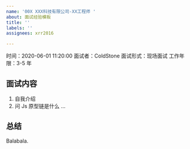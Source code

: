 ```yaml
---
name: '00X XXX科技有限公司-XX工程师 '
about: 面试经验模板
title: ''
labels: ''
assignees: xrr2016

---
```


时间：2020-06-01 11:20:00
面试者：ColdStone
面试形式：现场面试
工作年限：3-5 年

## 面试内容
1. 自我介绍
2. 问 Js 原型链是什么
...

## 总结
Balabala.
